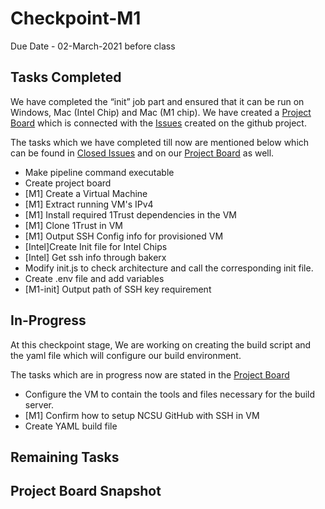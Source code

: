 # Checkpoint-M1
Due Date - 02-March-2021 before class

## Tasks Completed
We have completed the “init” job part and ensured that it can be run on Windows, Mac (Intel Chip) and Mac (M1 chip). 
We have created a [Project Board](https://github.ncsu.edu/CSC-DevOps-S22/DEVOPS-30/projects/1) which is connected with the [Issues](https://github.ncsu.edu/CSC-DevOps-S22/DEVOPS-30/issues) created on the github project. 

The tasks which we have completed till now are mentioned below which can be found in [Closed Issues](https://github.ncsu.edu/CSC-DevOps-S22/DEVOPS-30/issues?q=is%3Aissue+is%3Aclosed) and on our [Project Board](https://github.ncsu.edu/CSC-DevOps-S22/DEVOPS-30/projects/1) as well.
- Make pipeline command executable
- Create project board
- [M1] Create a Virtual Machine
- [M1] Extract running VM's IPv4
- [M1] Install required 1Trust dependencies in the VM
- [M1] Clone 1Trust in VM 
- [M1] Output SSH Config info for provisioned VM
- [Intel]Create Init file for Intel Chips
- [Intel] Get ssh info through bakerx
- Modify init.js to check architecture and call the corresponding init file. 
- Create .env file and add variables
- [M1-init] Output path of SSH key requirement 

## In-Progress
At this checkpoint stage, We are working on creating the build script and the yaml file which will configure our build environment. 

The tasks which are in progress now are stated in the [Project Board](https://github.ncsu.edu/CSC-DevOps-S22/DEVOPS-30/projects/1) 
- Configure the VM to contain the tools and files necessary for the build server.
- [M1] Confirm how to setup NCSU GitHub with SSH in VM
- Create YAML build file

## Remaining Tasks 



## Project Board Snapshot





